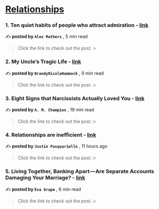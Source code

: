 
<h1><a href=https://medium.com/tag/relationships/recommended target="_blank" rel="noopener noreferrer">Relationships</a></h1>
<h3>1. Ten quiet habits of people who attract admiration - <a href=https://medium.com/@iamalexmathers/ten-quiet-habits-of-people-who-attract-admiration-a94b72e25743?source=tag_recommended_feed---------0-84----------relationships----------57960c97_0fdd_442f_8c96_838f362c817c------- target="_blank" rel="noopener noreferrer">link</a></h3>

✍️ **posted by `Alex Mathers`** <date> , 5 min read</date>

<blockquote>Click the link to check out the post. ⌲</blockquote>

<h3>2. My Uncle’s Tragic Life - <a href=https://medium.com/middle-pause/my-uncles-tragic-life-7a2dd6360e46?source=tag_recommended_feed---------1-107----------relationships----------57960c97_0fdd_442f_8c96_838f362c817c------- target="_blank" rel="noopener noreferrer">link</a></h3>

✍️ **posted by `BrandyNicoleHammock`** <date> , 9 min read</date>

<blockquote>Click the link to check out the post. ⌲</blockquote>

<h3>3. Eight Signs that Narcissists Actually Loved You - <a href=https://medium.com/@SPClusterB/eight-signs-that-narcissists-actually-loved-you-fbe6d2e4da0b?source=tag_recommended_feed---------2-85----------relationships----------57960c97_0fdd_442f_8c96_838f362c817c------- target="_blank" rel="noopener noreferrer">link</a></h3>

✍️ **posted by `A. M. Champion`** <date> , 19 min read</date>

<blockquote>Click the link to check out the post. ⌲</blockquote>

<h3>4. Relationships are inefficient - <a href=https://medium.com/@justinpasquariello/relationships-are-inefficient-1291838ad508?source=tag_recommended_feed---------3-84----------relationships----------57960c97_0fdd_442f_8c96_838f362c817c------- target="_blank" rel="noopener noreferrer">link</a></h3>

✍️ **posted by `Justin Pasquariello`** <date> , 11 hours ago</date>

<blockquote>Click the link to check out the post. ⌲</blockquote>

<h3>5. Living Together, Banking Apart — Are Separate Accounts Damaging Your Marriage? - <a href=https://medium.com/heart-affairs/living-together-banking-apart-are-separate-accounts-damaging-your-marriage-a5e7a2c9f8c5?source=tag_recommended_feed---------4-107----------relationships----------57960c97_0fdd_442f_8c96_838f362c817c------- target="_blank" rel="noopener noreferrer">link</a></h3>

✍️ **posted by `Eva Grape`** <date> , 6 min read</date>

<blockquote>Click the link to check out the post. ⌲</blockquote>

